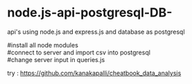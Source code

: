 # node.js-api-postgresql-DB-
api's using node.js and express.js and database as postgresql


#install all node  modules        
#connect to server and import csv into postgresql         
#change server input in queries.js      

try :
https://github.com/kanakapalli/cheatbook_data_analysis
